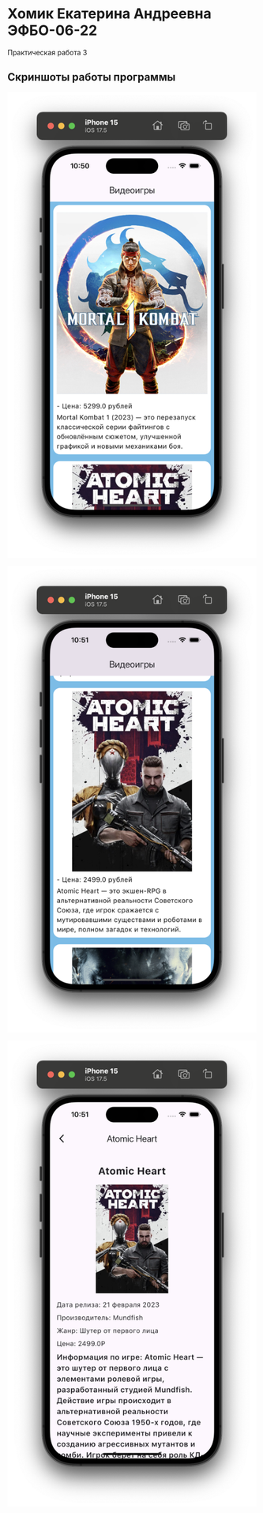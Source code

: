 # Хомик Екатерина Андреевна ЭФБО-06-22

Практическая работа 3

## Скриншоты работы программы

![alt text](1.png)

![alt text](2.png)

![alt text](3.png)